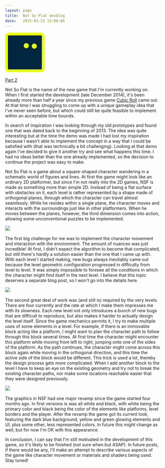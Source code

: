 ```yaml
---
layout: page
title:  Not So Flat devblog
date:   2015-03-22 13:00:00
---
```


<div class="row text-center"><img src="/data/notsoflat/player.png" class="margined20"/></div>

<a href="/2015/05/04/nsf-devblog-part2.html">Part 2</a>

Not So Flat is the name of the new game that I'm currently working on. When I first started the development (late December 2014),
it's been already more than half a year since my previous game <a href="/cubicroll/">Cubic Roll</a> came out. At that time I was struggling to come up with
a unique gameplay idea that I've never seen before, but which could still be quite feasible to implement within an acceptable time bounds.

In search of inspiration I was looking through my old prototypes and found one that was dated back to the beginning of 2013.
The idea was quite interesting but at the time the demo was made I had lost my inspiration because I wasn't able to implement the
concept in a way that I could be satisfied with (that was technically a bit challenging). Looking at that demo again I've decided to give it
another try and see what happens this time. I had no ideas better than the one already implemented, so the decision to continue the project was easy to make.

<!--break-->

Not So Flat is a game about a square-shaped character wandering in a schematic world of figures and lines. At first the game might look like an ordinary
2D platformer, but since I'm not really into the 2D games, NSF is made as something more than simple 2D.
Instead of being a flat surface with obstacles on it, each level is rather represented by a shape made of orthogonal planes,
through which the character can travel almost seamlessly. While he resides within a single plane, the character moves and interacts with the surroundings
just like in other platformers. When he moves between the planes, however, the third dimension comes into action, allowing some unconventional puzzles to be implemented.

<div class="row text-center"><img src="/data/notsoflat/1.gif" class="margined20"/></div>

The first big challenge for me was to implement the character movement and interaction with the environment. The amount of nuances was just incredible!
At first, I didn't expect the algorithm to become that complicated, but still there's hardly a solution easier than the one that I came up with. With each level I started making, new bugs
always inevitably came out because the level geometric configuration progressed in difficulty from level to level. It was simply impossible to foresee all the conditions in which
the character might find itself in the next level. I believe that this topic deserves a separate blog post, so I won't go into the details here.

<div class="row text-center"><img src="/data/notsoflat/2.gif" class="margined20"/></div>

The second great deal of work was (and still is) required by the very levels. There are four currently and the rate at which I make them impresses me with its slowness.
Each new level not only introduces a bunch of new bugs that are difficult to reproduce, but also makes it harder to actually design the level itself. 
Since the game mechanics permits it, I try to make multiple uses of some elements in a level. For example, if there is an immovable block acting like a platform,
I might want to plan the character path to follow through this block several times. At first time the character might encounter this platform while moving from left to right, jumping onto
one of the sides of the platform. As the path continues, the character might come across this block again while moving in the orthogonal direction, and this time the active side of the block would be different.
This trick is used a lot, thereby the design process gets more complicated. When I add another block to the level I have to keep an eye on the existing geometry and try not to break the existing character paths, nor make some locations reachable easier that they were designed previously.

<div class="row text-center"><img src="/data/notsoflat/3.gif" class="margined20"/></div>

The graphics in NSF had one major revamp since the game started four months ago. In first versions is was all white and black, with white being the primary color and black being the color of the elements like platforms, level borders and the player. After the revamp the game got its current look, featuring the dark blue background, yellow and green glowing elements and UI, plus some other, less represented colors.
In future this might change as well, but for now I'm OK with this appearance.

In conclusion, I can say that I'm still motivated in the development of this game, so it's likely to be finished (not sure when but ASAP). In future posts, if there would be any, I'll make an attempt to describe various aspects of the game like character movement or materials and shaders being used.
Stay tuned!